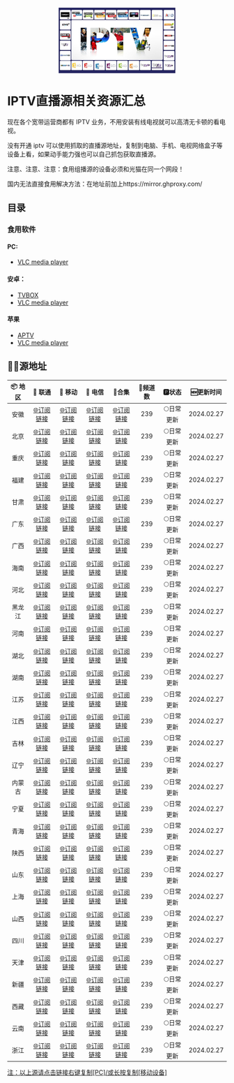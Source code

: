 <p align="center"><img src="IPTV.jpg" alt="iptv" width="auto" height="150"></p>

# IPTV直播源相关资源汇总

现在各个宽带运营商都有 IPTV 业务，不用安装有线电视就可以高清无卡顿的看电视。

没有开通 iptv 可以使用抓取的直播源地址，复制到电脑、手机、电视网络盒子等设备上看，如果动手能力强也可以自己抓包获取直播源。

注意、注意、注意：食用组播源的设备必须和光猫在同一个网段！

国内无法直接食用解决方法：在地址前加上https://mirror.ghproxy.com/

## 目录

### 食用软件

#### PC:
- [VLC media player](https://www.videolan.org/vlc/)

#### 安卓：
- [TVBOX](https://github.com/o0HalfLife0o/TVBoxOSC/releases)
- [VLC media player](https://www.videolan.org/vlc/download-android.html)

#### 苹果
- [APTV](https://apps.apple.com/cn/app/aptv/id1630403500)
- [VLC media player](https://www.videolan.org/vlc/download-ios.html)

## 🏄‍♀️源地址


|     📦 地区      |     🔗 联通      |     🔗 移动      |     🔗 电信      |          🔗合集                          | 🔢频道数 |   🅿状态   | 🆕更新时间  |
| :-------------: | :-------------: | :-------------: | :-------------: | :----------------------------------------: | :-----: | :-------: | :--------: |
| 安徽 | [🌐订阅链接](https://mirror.ghproxy.com/https://raw.githubusercontent.com/xisohi/TVBOXOSC/master/live/anhui/unicom.txt) | [🌐订阅链接](https://mirror.ghproxy.com/https://raw.githubusercontent.com/xisohi/TVBOXOSC/master/live/anhui/mobile.txt) | [🌐订阅链接](https://mirror.ghproxy.com/https://raw.githubusercontent.com/xisohi/TVBOXOSC/master/live/anhui/telecom.txt) | [🌐订阅链接](https://mirror.ghproxy.com/https://raw.githubusercontent.com/xisohi/TVBOXOSC/master/live/anhui/anhui.txt) |   239   | 🌕日常更新 | 2024.02.27 |
|  北京   | [🌐订阅链接]() | [🌐订阅链接]() | [🌐订阅链接]() | [🌐订阅链接](https://mirror.ghproxy.com/https://raw.githubusercontent.com/xisohi/TVBOXOSC/master/live/beijing) |   239   | 🌕日常更新 | 2024.02.27 |
|  重庆   | [🌐订阅链接]() | [🌐订阅链接]() | [🌐订阅链接]() | [🌐订阅链接](https://mirror.ghproxy.com/https://raw.githubusercontent.com/xisohi/TVBOXOSC/master/live/chongqing) |   239   | 🌕日常更新 | 2024.02.27 |
|  福建   | [🌐订阅链接]() | [🌐订阅链接]() | [🌐订阅链接]() | [🌐订阅链接](https://mirror.ghproxy.com/https://raw.githubusercontent.com/xisohi/TVBOXOSC/master/live/fujian) |   239   | 🌕日常更新 | 2024.02.27 |
|  甘肃   | [🌐订阅链接]() | [🌐订阅链接]() | [🌐订阅链接]() | [🌐订阅链接](https://mirror.ghproxy.com/https://raw.githubusercontent.com/xisohi/TVBOXOSC/master/live/gansu) |   239   | 🌕日常更新 | 2024.02.27 |
|  广东   | [🌐订阅链接]() | [🌐订阅链接]() | [🌐订阅链接]() | [🌐订阅链接](https://mirror.ghproxy.com/https://raw.githubusercontent.com/xisohi/TVBOXOSC/master/live/guangdong) |   239   | 🌕日常更新 | 2024.02.27 |
|  广西   | [🌐订阅链接]() | [🌐订阅链接]() | [🌐订阅链接]() | [🌐订阅链接](https://mirror.ghproxy.com/https://raw.githubusercontent.com/xisohi/TVBOXOSC/master/live/guangxi) |   239   | 🌕日常更新 | 2024.02.27 |
|  海南   | [🌐订阅链接]() | [🌐订阅链接]() | [🌐订阅链接]() | [🌐订阅链接](https://mirror.ghproxy.com/https://raw.githubusercontent.com/xisohi/TVBOXOSC/master/live/hainan) |   239   | 🌕日常更新 | 2024.02.27 |
|  河北   | [🌐订阅链接]() | [🌐订阅链接]() | [🌐订阅链接]() | [🌐订阅链接](https://mirror.ghproxy.com/https://raw.githubusercontent.com/xisohi/TVBOXOSC/master/live/hebei) |   239   | 🌕日常更新 | 2024.02.27 |
|  黑龙江   | [🌐订阅链接]() | [🌐订阅链接]() | [🌐订阅链接]() | [🌐订阅链接](https://mirror.ghproxy.com/https://raw.githubusercontent.com/xisohi/TVBOXOSC/master/live/heilongjiang) |   239   | 🌕日常更新 | 2024.02.27 |
|  河南   | [🌐订阅链接]() | [🌐订阅链接]() | [🌐订阅链接]() | [🌐订阅链接](https://mirror.ghproxy.com/https://raw.githubusercontent.com/xisohi/TVBOXOSC/master/live/henan) |   239   | 🌕日常更新 | 2024.02.27 |
|  湖北   | [🌐订阅链接]() | [🌐订阅链接]() | [🌐订阅链接]() | [🌐订阅链接](https://mirror.ghproxy.com/https://raw.githubusercontent.com/xisohi/TVBOXOSC/master/live/hubei) |   239   | 🌕日常更新 | 2024.02.27 |
|  湖南   | [🌐订阅链接]() | [🌐订阅链接]() | [🌐订阅链接]() | [🌐订阅链接](https://mirror.ghproxy.com/https://raw.githubusercontent.com/xisohi/TVBOXOSC/master/live/hunan) |   239   | 🌕日常更新 | 2024.02.27 |
|  江苏   | [🌐订阅链接]() | [🌐订阅链接]() | [🌐订阅链接]() | [🌐订阅链接](https://mirror.ghproxy.com/https://raw.githubusercontent.com/xisohi/TVBOXOSC/master/live/jiangsu) |   239   | 🌕日常更新 | 2024.02.27 |
|  江西   | [🌐订阅链接]() | [🌐订阅链接]() | [🌐订阅链接]() | [🌐订阅链接](https://mirror.ghproxy.com/https://raw.githubusercontent.com/xisohi/TVBOXOSC/master/live/jiangxi) |   239   | 🌕日常更新 | 2024.02.27 |
|  吉林   | [🌐订阅链接]() | [🌐订阅链接]() | [🌐订阅链接]() | [🌐订阅链接](https://mirror.ghproxy.com/https://raw.githubusercontent.com/xisohi/TVBOXOSC/master/live/jilin) |   239   | 🌕日常更新 | 2024.02.27 |
|  辽宁   | [🌐订阅链接]() | [🌐订阅链接]() | [🌐订阅链接]() | [🌐订阅链接](https://mirror.ghproxy.com/https://raw.githubusercontent.com/xisohi/TVBOXOSC/master/live/liaoning) |   239   | 🌕日常更新 | 2024.02.27 |
|  内蒙古   | [🌐订阅链接]() | [🌐订阅链接]() | [🌐订阅链接]() | [🌐订阅链接](https://mirror.ghproxy.com/https://raw.githubusercontent.com/xisohi/TVBOXOSC/master/live/neimenggu) |   239   | 🌕日常更新 | 2024.02.27 |
|  宁夏   | [🌐订阅链接]() | [🌐订阅链接]() | [🌐订阅链接]() | [🌐订阅链接](https://mirror.ghproxy.com/https://raw.githubusercontent.com/xisohi/TVBOXOSC/master/live/ningxia) |   239   | 🌕日常更新 | 2024.02.27 |
|  青海   | [🌐订阅链接]() | [🌐订阅链接]() | [🌐订阅链接]() | [🌐订阅链接](https://mirror.ghproxy.com/https://raw.githubusercontent.com/xisohi/TVBOXOSC/master/live/qinghai) |   239   | 🌕日常更新 | 2024.02.27 |
|  陕西   | [🌐订阅链接]() | [🌐订阅链接]() | [🌐订阅链接]() | [🌐订阅链接](https://mirror.ghproxy.com/https://raw.githubusercontent.com/xisohi/TVBOXOSC/master/live/xhan3xi) |   239   | 🌕日常更新 | 2024.02.27 |
|  山东   | [🌐订阅链接]() | [🌐订阅链接]() | [🌐订阅链接]() | [🌐订阅链接](https://mirror.ghproxy.com/https://raw.githubusercontent.com/xisohi/TVBOXOSC/master/live/shandong) |   239   | 🌕日常更新 | 2024.02.27 |
|  上海   | [🌐订阅链接]() | [🌐订阅链接]() | [🌐订阅链接]() | [🌐订阅链接](https://mirror.ghproxy.com/https://raw.githubusercontent.com/xisohi/TVBOXOSC/master/live/shanghai) |   239   | 🌕日常更新 | 2024.02.27 |
|  山西   | [🌐订阅链接]() | [🌐订阅链接]() | [🌐订阅链接]() | [🌐订阅链接](https://mirror.ghproxy.com/https://raw.githubusercontent.com/xisohi/TVBOXOSC/master/live/shanxi) |   239   | 🌕日常更新 | 2024.02.27 |
|  四川   | [🌐订阅链接]() | [🌐订阅链接]() | [🌐订阅链接]() | [🌐订阅链接](https://mirror.ghproxy.com/https://raw.githubusercontent.com/xisohi/TVBOXOSC/master/live/sichuan) |   239   | 🌕日常更新 | 2024.02.27 |
|  天津   | [🌐订阅链接]() | [🌐订阅链接]() | [🌐订阅链接]() | [🌐订阅链接](https://mirror.ghproxy.com/https://raw.githubusercontent.com/xisohi/TVBOXOSC/master/live/tianjin) |   239   | 🌕日常更新 | 2024.02.27 |
|  新疆   | [🌐订阅链接]() | [🌐订阅链接]() | [🌐订阅链接]() | [🌐订阅链接](https://mirror.ghproxy.com/https://raw.githubusercontent.com/xisohi/TVBOXOSC/master/live/xingjiang) |   239   | 🌕日常更新 | 2024.02.27 |
|  西藏   | [🌐订阅链接]() | [🌐订阅链接]() | [🌐订阅链接]() | [🌐订阅链接](https://mirror.ghproxy.com/https://raw.githubusercontent.com/xisohi/TVBOXOSC/master/live/xizang) |   239   | 🌕日常更新 | 2024.02.27 |
|  云南   | [🌐订阅链接]() | [🌐订阅链接]() | [🌐订阅链接]() | [🌐订阅链接](https://mirror.ghproxy.com/https://raw.githubusercontent.com/xisohi/TVBOXOSC/master/live/yunnan) |   239   | 🌕日常更新 | 2024.02.27 |
|  浙江   | [🌐订阅链接]() | [🌐订阅链接]() | [🌐订阅链接]() | [🌐订阅链接](https://mirror.ghproxy.com/https://raw.githubusercontent.com/xisohi/TVBOXOSC/master/live/zhejiang) |   239   | 🌕日常更新 | 2024.02.27 |

<u>注：以上源请点击链接右键复制[PC]/或长按复制[移动设备]</u>


